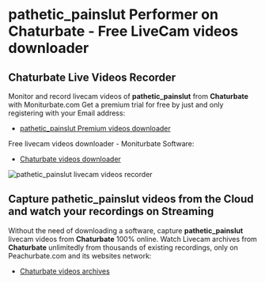 # pathetic_painslut Performer on Chaturbate - Free LiveCam videos downloader

## Chaturbate Live Videos Recorder

Monitor and record livecam videos of **pathetic_painslut** from **Chaturbate** with Moniturbate.com
Get a premium trial for free by just and only registering with your Email address:
* [pathetic_painslut Premium videos downloader](https://moniturbate.com/request-demo-licence-key.html)

Free livecam videos downloader - Moniturbate Software:
* [Chaturbate videos downloader](https://moniturbate.com/moniturbate-download-software.html)

![pathetic_painslut livecam videos recorder](https://peachurnet.com/templates/moniturbate-software.png)


## Capture pathetic_painslut videos from the Cloud and watch your recordings on Streaming

Without the need of downloading a software, capture **pathetic_painslut** livecam videos from **Chaturbate** 100% online.
Watch Livecam archives from **Chaturbate** unlimitedly from thousands of existing recordings, only on Peachurbate.com and its websites network:
* [Chaturbate videos archives](https://peachurnet.com/)